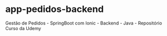 # app-pedidos-backend
Gestão de Pedidos - SpringBoot com Ionic - Backend - Java - Repositório Curso da Udemy
